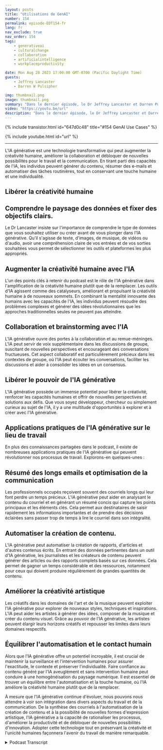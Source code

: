 ```yaml
---
layout: posts
title: "Utilisations de GenAI"
number: 154
permalink: episode-EDT154-fr
lang: fr
nav_exclude: true
nav_order: 154
tags:
    - generativeai
    - culturalchange
    - collaboration
    - artificialintelligence
    - workplaceproductivity

date: Mon Aug 28 2023 17:00:00 GMT-0700 (Pacific Daylight Time)
guests:
    - Jeffrey Lancaster
    - Darren W Pulsipher

img: thumbnail.png
image: thumbnail.png
summary: "Dans le dernier épisode, le Dr Jeffrey Lancaster et Darren Pulsipher explorent les cas d'utilisation pratiques de l'IA générative et comment elle peut libérer la créativité humaine dans divers domaines."
video: "https://youtu.be/url"
description: "Dans le dernier épisode, le Dr Jeffrey Lancaster et Darren Pulsipher explorent les cas d'utilisation pratiques de l'IA générative et comment elle peut libérer la créativité humaine dans divers domaines."
---
```


<div>
{% include transistor.html id="647d0c48" title="#154 GenAI Use Cases" %}

{% include youtube.html id="url" %}
</div>

---

L'IA générative est une technologie transformative qui peut augmenter la créativité humaine, améliorer la collaboration et débloquer de nouvelles possibilités pour le travail et la communication. En tirant parti des capacités de l'IA, les individus peuvent générer du contenu, résumer des e-mails et automatiser des tâches routinières, tout en conservant une touche humaine et une individualité.

## Libérer la créativité humaine

## Comprendre le paysage des données et fixer des objectifs clairs.

Le Dr Lancaster insiste sur l'importance de comprendre le type de données que vous souhaitez utiliser ou créer avant de vous plonger dans l'IA générative. Qu'il s'agisse de texte, d'images, de musique, de vidéos ou d'audio, avoir une compréhension claire de vos entrées et de vos sorties souhaitées vous permet de sélectionner les outils et plateformes les plus appropriés.

## Augmenter la créativité humaine avec l'IA

L'un des points clés à retenir du podcast est le rôle de l'IA générative dans l'amplification de la créativité humaine plutôt que de la remplacer. Les outils d'IA agissent comme des catalyseurs, améliorant et propulsant la créativité humaine à de nouveaux sommets. En combinant la mentalité innovante des humains avec les capacités de l'IA, les individus peuvent résoudre des problèmes complexes et générer des idées révolutionnaires que les approches traditionnelles seules ne peuvent pas atteindre.

## Collaboration et brainstorming avec l'IA

L'IA générative ouvre des portes à la collaboration et au remue-méninges. L'IA peut servir de voix supplémentaire dans les discussions de groupe, suscitant de nouvelles perspectives et encourageant des conversations fructueuses. Cet aspect collaboratif est particulièrement précieux dans les contextes de groupe, où l'IA peut écouter les conversations, faciliter les discussions et aider à consolider les idées en un consensus.

## Libérer le pouvoir de l'IA générative

L'IA générative possède un immense potentiel pour libérer la créativité, renforcer les capacités humaines et offrir de nouvelles perspectives et solutions aux défis. Que vous soyez développeur, chercheur ou simplement curieux au sujet de l'IA, il y a une multitude d'opportunités à explorer et à créer avec l'IA générative.

## Applications pratiques de l'IA générative sur le lieu de travail

En plus des connaissances partagées dans le podcast, il existe de nombreuses applications pratiques de l'IA générative qui peuvent révolutionner nos processus de travail. Explorons-en quelques-unes :

## Résumé des longs emails et optimisation de la communication

Les professionnels occupés reçoivent souvent des courriels longs qui leur font perdre un temps précieux. L'IA générative peut aider en analysant le contenu du courriel et en générant un résumé concis qui capture les points principaux et les éléments clés. Cela permet aux destinataires de saisir rapidement les informations importantes et de prendre des décisions éclairées sans passer trop de temps à lire le courriel dans son intégralité.

## Automatiser la création de contenu.

L'IA générative peut automatiser la création de rapports, d'articles et d'autres contenus écrits. En entrant des données pertinentes dans un outil d'IA générative, les journalistes et les créateurs de contenu peuvent générer des articles ou des rapports complets basés sur ces données. Cela permet de gagner un temps considérable et des ressources, notamment pour ceux qui doivent produire régulièrement de grandes quantités de contenu.

## Améliorer la créativité artistique

Les créatifs dans les domaines de l'art et de la musique peuvent exploiter l'IA générative pour explorer de nouveaux styles, techniques et inspirations. L'IA peut aider les artistes à générer des idées, composer de la musique et créer du contenu visuel. Grâce au pouvoir de l'IA générative, les artistes peuvent élargir leurs horizons créatifs et repousser les limites dans leurs domaines respectifs.

## Équilibrer l'automatisation et le contact humain

Alors que l'IA générative offre un potentiel incroyable, il est crucial de maintenir la surveillance et l'intervention humaines pour assurer l'exactitude, le contexte et préserver l'individualité. Faire confiance au contenu généré par l'IA aveuglément et sans intervention humaine peut conduire à une homogénéisation du paysage numérique. Il est essentiel de trouver un équilibre entre l'automatisation et la touche humaine, où l'IA améliore la créativité humaine plutôt que de la remplacer.

À mesure que l'IA générative continue d'évoluer, nous pouvons nous attendre à voir son intégration dans divers aspects du travail et de la communication. De la synthèse des courriels à l'automatisation de la création de contenu et à la possibilité de nouvelles formes d'expression artistique, l'IA générative a la capacité de rationaliser les processus, d'améliorer la productivité et de débloquer de nouvelles possibilités d'innovation. Adopter cette technologie tout en préservant la créativité et l'unicité humaines façonnera l'avenir du travail de manière remarquable.



<details>
<summary> Podcast Transcript </summary>

<p></p>

</details>
